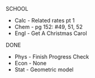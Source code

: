 SCHOOL
- Calc - Related rates pt 1
- Chem - pg 152: #49, 51, 52
- Engl - Get A Christmas Carol

DONE
- Phys - Finish Progress Check
- Econ - None
- Stat - Geometric model


